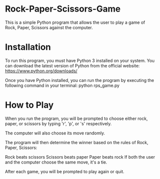 # Rock-Paper-Scissors-Game
This is a simple Python program that allows the user to play a game of Rock, Paper, Scissors against the computer.

# Installation
To run this program, you must have Python 3 installed on your system. You can download the latest version of Python from the official website: https://www.python.org/downloads/

Once you have Python installed, you can run the program by executing the following command in your terminal:
python rps_game.py

# How to Play
When you run the program, you will be prompted to choose either rock, paper, or scissors by typing 'r', 'p', or 's' respectively.

The computer will also choose its move randomly.

The program will then determine the winner based on the rules of Rock, Paper, Scissors:

Rock beats scissors
Scissors beats paper
Paper beats rock
If both the user and the computer choose the same move, it's a tie.

After each game, you will be prompted to play again or quit.
